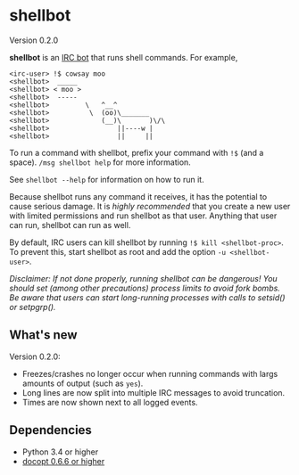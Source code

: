shellbot
========

Version 0.2.0

**shellbot** is an [IRC bot] that runs shell commands.
For example,

[IRC bot]: https://github.com/nickolas360/pyrcb

```
<irc-user> !$ cowsay moo
<shellbot>  _____
<shellbot> < moo >
<shellbot>  -----
<shellbot>         \   ^__^
<shellbot>          \  (oo)\_______
<shellbot>             (__)\       )\/\
<shellbot>                 ||----w |
<shellbot>                 ||     ||
```

To run a command with shellbot, prefix your command with `!$` (and a space).
`/msg shellbot help` for more information.

See `shellbot --help` for information on how to run it.

Because shellbot runs any command it receives, it has the potential to cause
serious damage. It is *highly recommended* that you create a new user with
limited permissions and run shellbot as that user. Anything that user can run,
shellbot can run as well.

By default, IRC users can kill shellbot by running `!$ kill <shellbot-proc>`.
To prevent this, start shellbot as root and add the option `-u
<shellbot-user>`.

*Disclaimer: If not done properly, running shellbot can be dangerous! You
should set (among other precautions) process limits to avoid fork bombs. Be
aware that users can start long-running processes with calls to setsid() or
setpgrp().*

What's new
----------

Version 0.2.0:

* Freezes/crashes no longer occur when running commands with largs amounts of
  output (such as ``yes``).
* Long lines are now split into multiple IRC messages to avoid truncation.
* Times are now shown next to all logged events.

Dependencies
------------

* Python 3.4 or higher
* [docopt 0.6.6 or higher](https://pypi.python.org/pypi/docopt)
